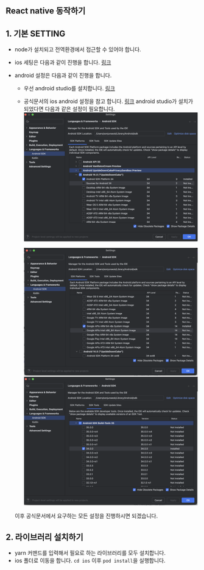 ## React native 동작하기

## 1. 기본 SETTING

- node가 설치되고 전역환경에서 접근할 수 있어야 합니다.
- ios 세팅은 다음과 같이 진행을 합니다. [링크](https://reactnative.dev/docs/set-up-your-environment)
- android 설정은 다음과 같이 진행을 합니다.

  - 우선 android studio를 설치합니다. [링크](https://developer.android.com/studio?hl=ko&_gl=1*1jxywkb*_up*MQ..*_ga*MTczNTY4MDUyNi4xNzI2NTU2ODA3*_ga_6HH9YJMN9M*MTcyNjU1NjgwNy4xLjAuMTcyNjU1NjgxOC4wLjAuMjA2MjE5MjQzMA..)
  - 공식문서의 ios android 설정을 참고 합니다. [링크](https://reactnative.dev/docs/set-up-your-environment?platform=android) android studio가 설치가 되었다면 다음과 같은 설정이 필요합니다.
    <img src = "./readme/android-setting-1.PNG" alt="안드로이드 세팅">

    <img src = "./readme/android-setting-2.PNG" alt="안드로이드 세팅">

    <img src = "./readme/android-setting-3.PNG" alt="안드로이드 세팅">

  이후 공식문서에서 요구하는 모든 설정을 진행하시면 되겠습니다.

## 2. 라이브러리 설치하기

- yarn 커맨드를 입력해서 필요로 하는 라이브러리를 모두 설치합니다.
- ios 폴더로 이동을 합니다. `cd ios` 이후 `pod install`을 실행합니다.

